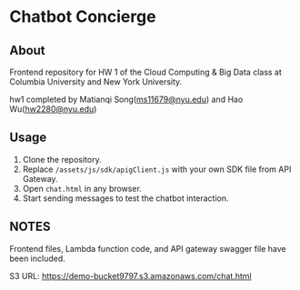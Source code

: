 # Chatbot Concierge #

## About ##

Frontend repository for HW 1 of the Cloud Computing & Big Data
class at Columbia University and New York University.

hw1 completed by Matianqi Song(ms11679@nyu.edu) and Hao Wu(hw2280@nyu.edu)

## Usage ##

1. Clone the repository.
2. Replace `/assets/js/sdk/apigClient.js` with your own SDK file from API
   Gateway.
3. Open `chat.html` in any browser.
4. Start sending messages to test the chatbot interaction.


## NOTES ##
Frontend files, Lambda function code, and API gateway swagger file have been included. 

S3 URL: https://demo-bucket9797.s3.amazonaws.com/chat.html

